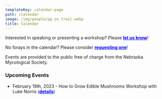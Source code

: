 ```yaml
---
templateKey: calendar-page
path: /calendar
image: /img/people/pp_on_trail.webp
title: Calendar
---
```

Interested in speaking or presenting a workshop? Please <a style="color:blue; font-weight:bold" target="_blank" href="https://forms.gle/ZHj9inxDV18TJxAA6">let us know</a>!

No forays in the calendar? Please consider <a style="color:blue; font-weight:bold" target="_blank" href="https://forms.gle/eaMEceRQEAsyao246">requesting one</a>!

Events are provided to the public free of charge from the Nebraska Mycological Society.

### Upcoming Events

- February 19th, 2023 - How to Grow Edible Mushrooms Workshop with Luke Norris (<a style="color:blue; font-weight:bold" target="_blank" href="/events/2022-02-19-How-to-Grow-Edible-Mushrooms-Workshop-with-Luke-Norris">details</a>)
